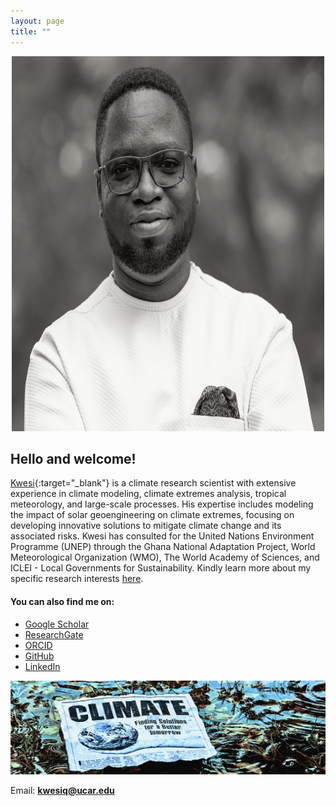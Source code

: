 ```yaml
---
layout: page
title: ""
---
```


<p style="text-align:center;">
  <img src="Profile_greyscale2.jpeg" alt="JK" width="500" height="600" class="center">
</p>

<h2>Hello and welcome!</h2> 

[Kwesi](https://scholar.google.com/citations?user=hoI1ZjkAAAAJ&hl=en){:target="_blank"} is a climate research scientist with extensive experience in climate modeling, climate extremes analysis, tropical meteorology, and large-scale processes. His expertise includes modeling the impact of solar geoengineering on climate extremes, focusing on developing innovative solutions to mitigate climate change and its associated risks. Kwesi has consulted for the United Nations Environment Programme (UNEP) through the Ghana National Adaptation Project, World Meteorological Organization (WMO), The World Academy of Sciences, and ICLEI - Local Governments for Sustainability. Kindly learn more about my specific research interests <a href="https://akumenyi.github.io/research" target="_blank">here</a>.

<h4>You can also find me on:</h4>
<ul>
    <li><a href="https://scholar.google.com/citations?user=hoI1ZjkAAAAJ&hl=en" target="_blank">Google Scholar</a></li>
    <li><a href="https://www.researchgate.net/profile/Kwesi-Quagraine-3" target="_blank">ResearchGate</a></li>
    <li><a href="https://orcid.org/0000-0002-7887-6040" target="_blank">ORCID</a></li>
    <li><a href="https://github.com/Akumenyi" target="_blank">GitHub</a></li>
    <li><a href="https://www.linkedin.com/in/kwesi-a-quagraine-12855153/" target="_blank">LinkedIn</a></li>
</ul>
<p style="text-align:center;">
  <img src="climate_change_flat.jpg" alt="JK2" width="1000" height="150" class="center">
</p>

<p>Email: <a href="mailto:kwesiq@ucar.edu"><strong>kwesiq@ucar.edu</strong></a></p>
